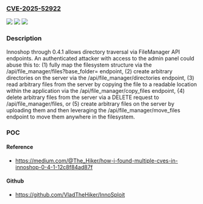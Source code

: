 ### [CVE-2025-52922](https://cve.mitre.org/cgi-bin/cvename.cgi?name=CVE-2025-52922)
![](https://img.shields.io/static/v1?label=Product&message=InnoShop&color=blue)
![](https://img.shields.io/static/v1?label=Version&message=0%20&color=brightgreen)
![](https://img.shields.io/static/v1?label=Vulnerability&message=CWE-23%20Relative%20Path%20Traversal&color=brightgreen)

### Description

Innoshop through 0.4.1 allows directory traversal via FileManager API endpoints. An authenticated attacker with access to the admin panel could abuse this to: (1) fully map the filesystem structure via the /api/file_manager/files?base_folder= endpoint, (2) create arbitrary directories on the server via the /api/file_manager/directories endpoint, (3) read arbitrary files from the server by copying the file to a readable location within the application via the /api/file_manager/copy_files endpoint, {4) delete arbitrary files from the server via a DELETE request to /api/file_manager/files, or (5) create arbitrary files on the server by uploading them and then leveraging the /api/file_manager/move_files endpoint to move them anywhere in the filesystem.

### POC

#### Reference
- https://medium.com/@The_Hiker/how-i-found-multiple-cves-in-innoshop-0-4-1-12c8f84ad87f

#### Github
- https://github.com/VladTheHiker/InnoSploit

